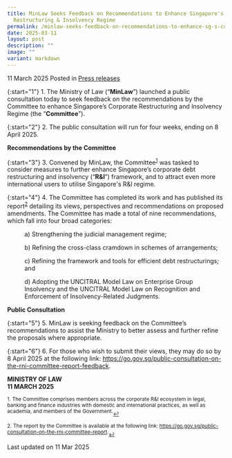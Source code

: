 ```yaml
---
title: MinLaw Seeks Feedback on Recommendations to Enhance Singapore's Corporate
  Restructuring & Insolvency Regime
permalink: /minlaw-seeks-feedback-on-recommendations-to-enhance-sg-s-corporate-r-i-regime/
date: 2025-03-11
layout: post
description: ""
image: ""
variant: markdown
---
```

11 March 2025 Posted in [Press releases](/news/press-releases)

{:start="1"}
1.&nbsp;The Ministry of Law (“<b>MinLaw</b>”) launched a public consultation today to seek feedback on the recommendations by the Committee to enhance Singapore’s Corporate Restructuring and Insolvency Regime (the “<b>Committee</b>”).
 
{:start="2"}
2.&nbsp;The public consultation will run for four weeks, ending on 8 April 2025.

**Recommendations by the Committee**

{:start="3"}
3.&nbsp;Convened by MinLaw, the Committee<sup><a href="#fn1" id="ref1">1</a></sup> was tasked to consider measures to further enhance Singapore’s corporate debt restructuring and insolvency (“<b>R&amp;I</b>”) framework, and to attract even more international users to utilise Singapore's R&amp;I regime.

{:start="4"}
4.&nbsp;The Committee has completed its work and has published its report<sup><a href="#fn2" id="ref2">2</a></sup> detailing its views, perspectives and recommendations on proposed amendments. The Committee has made a total of nine recommendations, which fall into four broad categories:

<p style="margin-left: 40px">a) Strengthening the judicial management regime;</p>

<p style="margin-left: 40px">b) Refining the cross-class cramdown in schemes of arrangements;</p>

<p style="margin-left: 40px">c) Refining the framework and tools for efficient debt restructurings; and</p>

<p style="margin-left: 40px">d) Adopting the UNCITRAL Model Law on Enterprise Group Insolvency and the UNCITRAL Model Law on Recognition and Enforcement of Insolvency-Related Judgments.</p>

**Public Consultation**

{:start="5"}
5.&nbsp;MinLaw is seeking feedback on the Committee’s recommendations to assist the Ministry to better assess and further refine the proposals where appropriate.

{:start="6"}
6.&nbsp;For those who wish to submit their views, they may do so by 8 April 2025 at the following link: <a href="https://go.gov.sg/public-consultation-on-the-rni-committee-report-feedback">https://go.gov.sg/public-consultation-on-the-rni-committee-report-feedback</a>.

**MINISTRY OF LAW**
<br>**11 MARCH 2025**

<p></p><p><sup id="fn1">1.&nbsp;The Committee comprises members across the corporate R&amp;I ecosystem in legal, banking and finance industries with domestic and international practices, as well as academia, and members of the Government.</sup><a href="#ref1" title="Jump back to footnote 1 in the text." style="font-size: 12px">↩</a></p>
<p></p><p><sup id="fn2">2.&nbsp;The report by the Committee is available at the following link: <a href="https://go.gov.sg/public-consultation-on-the-rni-committee-report">https://go.gov.sg/public-consultation-on-the-rni-committee-report</a>.</sup><a href="#ref2" title="Jump back to footnote 2 in the text." style="font-size: 12px">↩</a></p>

<p class="right-side-updated">Last updated on 11 Mar 2025</p>